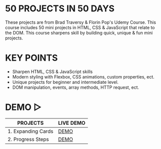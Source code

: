 # 50 PROJECTS IN 50 DAYS

These projects are from Brad Traversy & Florin Pop's Udemy Course. This course includes 50 mini projects in HTML, CSS & JavaScript that relate to the DOM. This course sharpens skill by building quick, unique & fun mini projects.

# KEY POINTS

- Sharpen HTML, CSS & JavaScript skills
- Modern styling with Flexbox, CSS animations, custom properties, ect.
- Unique projects for beginner and intermediate level.
- DOM manipulation, events, array methods, HTTP request, ect.

# DEMO ▷

| PROJECTS                                                 | LIVE DEMO                                                              |
| -------------------------------------------------------- | ---------------------------------------------------------------------- |
| 1. <link href="./Expanding Cards">Expanding Cards</link> | <a href="https://main--graceful-capybara-ea0ae4.netlify.app/">DEMO</a> |
| 2. Progress Steps                                        | <a href="https://main--graceful-capybara-ea0ae4.netlify.app/">DEMO</a> |
